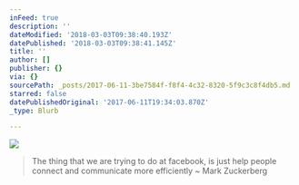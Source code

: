 ```yaml
---
inFeed: true
description: ''
dateModified: '2018-03-03T09:38:40.193Z'
datePublished: '2018-03-03T09:38:41.145Z'
title: ''
author: []
publisher: {}
via: {}
sourcePath: _posts/2017-06-11-3be7584f-f8f4-4c32-8320-5f9c3c8f4db5.md
starred: false
datePublishedOriginal: '2017-06-11T19:34:03.870Z'
_type: Blurb

---
```

![](https://the-grid-user-content.s3-us-west-2.amazonaws.com/128a6a41-015d-4512-855e-eddc70c0cd8c.jpg)

> The thing that we are trying to do at facebook, is just help people connect and communicate more efficiently ~ Mark Zuckerberg